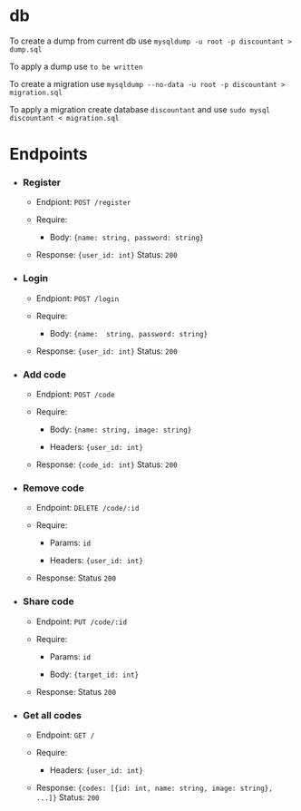 # db

To create a dump from current db use `mysqldump -u root -p discountant > dump.sql`

To apply a dump use `to be written`

To create a migration use `mysqldump --no-data -u root -p discountant > migration.sql`

To apply a migration create database `discountant` and use `sudo mysql discountant < migration.sql`

# Endpoints
-  ### Register
	-  Endpiont:  `POST /register`
	
	- Require: 
		- Body: `{name: string, password: string}`
	
	- Response: `{user_id: int}` Status: `200`
	
- ### Login
	- Endpiont: `POST /login`
	
	- Require: 
		-  Body: `{name:  string, password: string}`
	
	- Response: `{user_id: int}` Status: `200`
	
- ### Add code
	- Endpiont: `POST /code`
	
	- Require: 
		- Body:  `{name: string, image: string}`
		
		- Headers: `{user_id: int}`
		
	- Response: `{code_id: int}` Status: `200`
	
- ### Remove code
	- Endpoint: `DELETE /code/:id`
	
	- Require: 
	
		- Params: `id`
		
		- Headers: `{user_id: int}`
		
	- Response: Status `200`
	
- ### Share code
	- Endpoint: `PUT /code/:id`
	
	- Require: 
	
		- Params: `id`
		
		- Body: `{target_id: int}`
		
	- Response: Status `200`
	
- ### Get all codes
	- Endpoint: `GET /`
	
	- Require:
		
		- Headers: `{user_id: int}`
		
	- Response: `{codes: [{id: int, name: string, image: string}, ...]}` Status: `200`